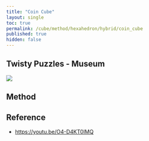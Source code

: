 ```yaml
---
title: "Coin Cube"
layout: single
toc: true
permalink: /cube/method/hexahedron/hybrid/coin_cube
published: true
hidden: false
---
```


<head>
  <base target="_blank">
</head>



## Twisty Puzzles - Museum

<a href="https://twistypuzzles.com/app/museum/museum_showitem.php?pkey=6861">
  <img src="https://twistypuzzles.com/museum/large/06861-01.jpg">
</a>



## Method



## Reference

- <https://youtu.be/O4-D4KT0lMQ>
